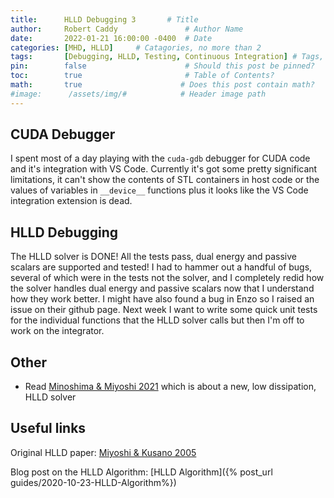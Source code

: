 ```yaml
---
title:      HLLD Debugging 3       # Title
author:     Robert Caddy               # Author Name
date:       2022-01-21 16:00:00 -0400  # Date
categories: [MHD, HLLD]     # Catagories, no more than 2
tags:       [Debugging, HLLD, Testing, Continuous Integration] # Tags, any number
pin:        false                      # Should this post be pinned?
toc:        true                       # Table of Contents?
math:       true                      # Does this post contain math?
#image:      /assets/img/#            # Header image path
---
```


## CUDA Debugger

I spent most of a day playing with the `cuda-gdb` debugger for CUDA code and
it's integration with VS Code. Currently it's got some pretty significant
limitations, it can't show the contents of STL containers in host code or the
values of variables in `__device__` functions plus it looks like the VS Code
integration extension is dead.

## HLLD Debugging

The HLLD solver is DONE! All the tests pass, dual energy and passive scalars are
supported and tested! I had to hammer out a handful of bugs, several of which
were in the tests not the solver, and I completely redid how the solver handles
dual energy and passive scalars now that I understand how they work better. I
might have also found a bug in Enzo so I raised an issue on their github page.
Next week I want to write some quick unit tests for the individual functions
that the HLLD solver calls but then I'm off to work on the integrator.

## Other

- Read [Minoshima & Miyoshi 2021](https://www.sciencedirect.com/science/article/pii/S0021999121005349)
  which is about a new, low dissipation, HLLD solver

## Useful links

Original HLLD paper: [Miyoshi & Kusano 2005](https://www.sciencedirect.com/science/article/pii/S0021999105001142?via%3Dihub)

Blog post on the HLLD Algorithm: [HLLD Algorithm]({% post_url guides/2020-10-23-HLLD-Algorithm%})
